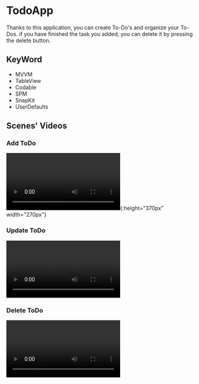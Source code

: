 # TodoApp
Thanks to this application, you can create To-Do's and organize your To-Dos. if you have finished the task you added, you can delete it by pressing the delete button.

## KeyWord
<ul>
    <li>MVVM</li>
    <li>TableView</li>
    <li>Codable</li>
    <li>SPM</li>
    <li>SnapKit</li>
    <li>UserDefaults</li>
</ul>

## Scenes' Videos
### Add ToDo
![AddToDo](https://user-images.githubusercontent.com/44719978/174438135-c0f3e889-cfc3-4d6e-9af8-f28869384b0e.mp4){:height="370px" width="270px"}
### Update ToDo
![UpdateToDo](https://user-images.githubusercontent.com/44719978/174437793-10489dcb-a590-45f5-a65f-8c53fae73563.mp4)
### Delete ToDo
![DeleteToDo](https://user-images.githubusercontent.com/44719978/174438041-50c7468c-403e-4ff8-8619-ea873edebb41.mp4)